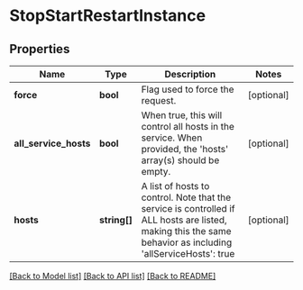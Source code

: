 # StopStartRestartInstance

## Properties
Name | Type | Description | Notes
------------ | ------------- | ------------- | -------------
**force** | **bool** | Flag used to force the request. | [optional] 
**all_service_hosts** | **bool** | When true, this will control all hosts in the service.  When provided, the &#39;hosts&#39; array(s) should be empty. | [optional] 
**hosts** | **string[]** | A list of hosts to control. Note that the service is controlled if ALL hosts are listed, making this the same behavior as including &#39;allServiceHosts&#39;: true | [optional] 

[[Back to Model list]](../README.md#documentation-for-models) [[Back to API list]](../README.md#documentation-for-api-endpoints) [[Back to README]](../README.md)


